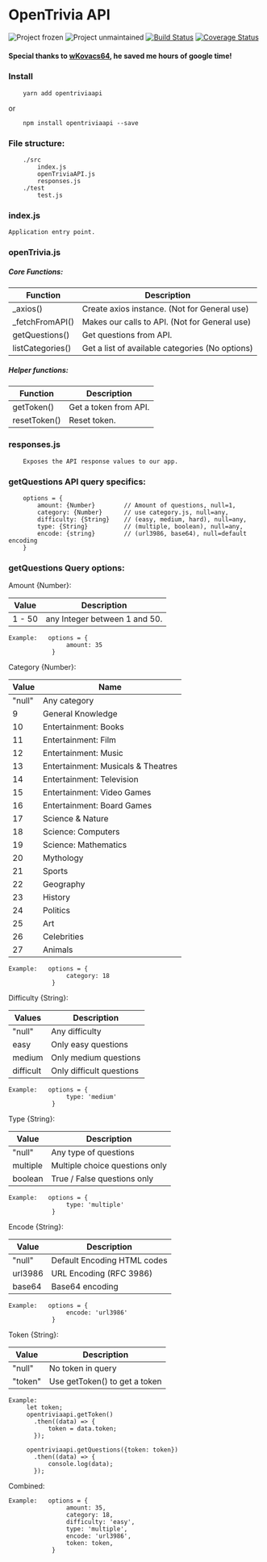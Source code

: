 # OpenTrivia API

![Project frozen](https://img.shields.io/badge/status-frozen-blue.png)
![Project unmaintained](https://img.shields.io/badge/project-unmaintained-red.svg)
[![Build Status](https://travis-ci.org/sbardian/openTriviaAPI.svg?branch=dev)](https://travis-ci.org/sbardian/openTriviaAPI)
[![Coverage Status](https://coveralls.io/repos/github/sbardian/openTriviaAPI/badge.svg?branch=dev)](https://coveralls.io/github/sbardian/openTriviaAPI?branch=dev)

#### Special thanks to [wKovacs64](https://github.com/wKovacs64 'wKovacs64'), he saved me hours of google time!

### Install

```
    yarn add opentriviaapi
```

or

```
    npm install opentriviaapi --save
```

### File structure:

```
    ./src
        index.js
        openTriviaAPI.js
        responses.js
    ./test
        test.js
```

### index.js

    Application entry point.

### openTrivia.js

##### Core Functions:

| Function         | Description                                     |
| ---------------- | ----------------------------------------------- |
| \_axios()        | Create axios instance. (Not for General use)    |
| \_fetchFromAPI() | Makes our calls to API. (Not for General use)   |
| getQuestions()   | Get questions from API.                         |
| listCategories() | Get a list of available categories (No options) |

##### Helper functions:

| Function     | Description           |
| ------------ | --------------------- |
| getToken()   | Get a token from API. |
| resetToken() | Reset token.          |

### responses.js

```
    Exposes the API response values to our app.
```

### getQuestions API query specifics:

```
    options = {
        amount: {Number}        // Amount of questions, null=1,
        category: {Number}      // use category.js, null=any,
        difficulty: {String}    // (easy, medium, hard), null=any,
        type: {String}          // (multiple, boolean), null=any,
        encode: {string}        // (url3986, base64), null=default encoding
    }
```

### getQuestions Query options:

Amount {Number}:

| Value  | Description                   |
| ------ | ----------------------------- |
| 1 - 50 | any Integer between 1 and 50. |

```
Example:   options = {
                amount: 35
            }
```

Category {Number}:

| Value  | Name                               |
| ------ | ---------------------------------- |
| "null" | Any category                       |
| 9      | General Knowledge                  |
| 10     | Entertainment: Books               |
| 11     | Entertainment: Film                |
| 12     | Entertainment: Music               |
| 13     | Entertainment: Musicals & Theatres |
| 14     | Entertainment: Television          |
| 15     | Entertainment: Video Games         |
| 16     | Entertainment: Board Games         |
| 17     | Science & Nature                   |
| 18     | Science: Computers                 |
| 19     | Science: Mathematics               |
| 20     | Mythology                          |
| 21     | Sports                             |
| 22     | Geography                          |
| 23     | History                            |
| 24     | Politics                           |
| 25     | Art                                |
| 26     | Celebrities                        |
| 27     | Animals                            |

```
Example:   options = {
                category: 18
            }
```

Difficulty {String}:

| Values    | Description              |
| --------- | ------------------------ |
| "null"    | Any difficulty           |
| easy      | Only easy questions      |
| medium    | Only medium questions    |
| difficult | Only difficult questions |

```
Example:   options = {
                type: 'medium'
            }
```

Type {String}:

| Value    | Description                    |
| -------- | ------------------------------ |
| "null"   | Any type of questions          |
| multiple | Multiple choice questions only |
| boolean  | True / False questions only    |

```
Example:   options = {
                type: 'multiple'
            }
```

Encode {String}:

| Value   | Description                 |
| ------- | --------------------------- |
| "null"  | Default Encoding HTML codes |
| url3986 | URL Encoding (RFC 3986)     |
| base64  | Base64 encoding             |

```
Example:   options = {
                encode: 'url3986'
            }
```

Token {String}:

| Value   | Description                   |
| ------- | ----------------------------- |
| "null"  | No token in query             |
| "token" | Use getToken() to get a token |

```
Example:
     let token;
     opentriviaapi.getToken()
       .then((data) => {
           token = data.token;
       });

     opentriviaapi.getQuestions({token: token})
       .then((data) => {
           console.log(data);
       });
```

Combined:

```
Example:   options = {
                amount: 35,
                category: 18,
                difficulty: 'easy',
                type: 'multiple',
                encode: 'url3986',
                token: token,
            }
```
